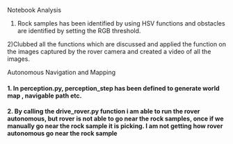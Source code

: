 
Notebook Analysis

1) Rock samples has been identified by using HSV functions and obstacles are identified by setting the RGB threshold.

2)Clubbed all the functions which are discussed and applied the function on the images captured by the rover camera and created a video of all the images.

Autonomous Navigation and Mapping

#### 1. In perception.py, perception_step has been defined to generate world map , navigable path etc.


#### 2. By calling the drive_rover.py function i am able to run the rover autonomous, but rover is not able to go near the rock samples, once if we manually go near the rock sample it is picking. I am not getting how rover autonomous go near the rock sample






